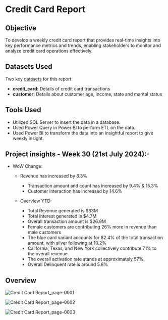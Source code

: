 # Credit Card Report

## Objective
To develop a weekly credit card report that provides real-time insights into key performance metrics and trends, enabling stakeholders to monitor and analyze credit card operations effectively.

## Datasets Used
Two key [datasets](./data) for this report
- <strong>credit_card:</strong> Details of credit card transactions
- <strong>customer:</strong> Details about customer age, income, state and marital status

## Tools Used
- Utilized SQL Server to insert the data in a database.
- Used Power Query in Power BI to perform ETL on the data.
- Used Power BI to transform the data into an insightful report to give weekly insight.

## Project insights - Week 30 (21st July 2024):-
  - WoW Change:
    - Revenue has increased by 8.3%
		- Transaction amount and count has increased by 9.4% & 15.3%
		- Customer interaction has increased by 14.6%
	
	- Overview YTD:
		- Total Revenue generated is $33M
		- Total interest generated is $4.7M
		- Overall transaction amount is $26.9M
		- Female customers are contributing 26% more in revenue than male customers
		- The blue card variant accounts for 82.4% of the total transaction amount, with silver following at 10.2%
		- California, Texas, and New York collectively contribute 71% to the overall revenue
		- The overall activation rate stands at approximately 57%.
		- Overall Delinquent rate is around 5.8%

## Overview

![Credit Card Report_page-0001](https://github.com/user-attachments/assets/944158c1-48e0-4845-b937-0e05b8fe0f9f)

![Credit Card Report_page-0002](https://github.com/user-attachments/assets/0d1f0758-8de5-4150-a764-91ca49ae0045)

![Credit Card Report_page-0003](https://github.com/user-attachments/assets/9ac0a1e4-a5fb-4a6d-a8f9-ec443445a470)

